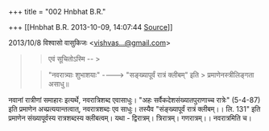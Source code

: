 +++
title = "002 Hnbhat B.R."

+++
[[Hnbhat B.R.	2013-10-09, 14:07:44 [Source](https://groups.google.com/g/samskrita/c/4L21IqEOTxw)]]



  

  
  

2013/10/8 विश्वासो वासुकिजः \<[vishvas...@gmail.com]()\>

  

> 
> > 
> > एवं सूचितोऽस्मि -- >
> 
> > 
> >   
> > 
> > "नवरात्र्याः‌ शुभाशयाः" ----> "सङ्ख्यापूर्वं रात्रं क्लीबम्" इति > प्रमाणेनस्त्रीलिङ्गता असाधु॥
> > 

  

  

नवानां रात्रीणां समाहारः इत्यर्थे, नवरात्रिशब्द एवासाधुः। "अहः सर्वैकदेशसंख्यातपुराणाच्च रात्रेः" (5-4-87) इति प्रमाणेन अच्प्रत्ययान्तत्वात्, नवरात्रशब्दः एव साधुः। तस्यैव "संङ्ख्यापूर्वं रात्रं क्लीबम्।। लि. 131" इति प्रमाणेन संख्यापूर्वस्य रात्रशब्दस्य क्लीबत्वम्। यथा - द्विरात्रम्। त्रिरात्रम्। गणरात्रम्।।  नवरात्रमिति च।

  

  

  

